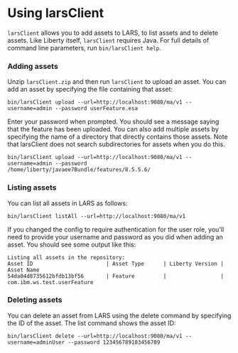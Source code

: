 # Using larsClient

`larsClient` allows you to add assets to LARS, to list assets and to delete assets. Like Liberty itself, `larsClient` requires Java. For full details of command line parameters, run `bin/larsClient help`.

### Adding assets

Unzip `larsClient.zip` and then run `larsClient` to upload an asset. You can add an asset by specifying the file containing that asset:

`bin/larsClient upload --url=http://localhost:9080/ma/v1 --username=admin --password userFeature.esa`

Enter your password when prompted. You should see a message saying that the feature has been uploaded. You can also add multiple assets by specifying the name of a directory that directly contains those assets. Note that larsClient does not search subdirectories for assets when you do this.

`bin/larsClient upload --url=http://localhost:9080/ma/v1 --username=admin --password /home/liberty/javaee7Bundle/features/8.5.5.6/`

### Listing assets

You can list all assets in LARS as follows:

    bin/larsClient listAll --url=http://localhost:9080/ma/v1

If you changed the config to require authentication for the user role,
you'll need to provide your username and password as you did when
adding an asset. You should see some output like this:

    Listing all assets in the repository:
    Asset ID                       | Asset Type      | Liberty Version | Asset Name
    54da04d8735612bfdb13bf56       | Feature         |                 | com.ibm.ws.test.userFeature

### Deleting assets

You can delete an asset from LARS using the delete command by specifying the ID of the asset. The list command shows the asset ID:

    bin/larsClient delete --url=http://localhost:9080/ma/v1 --username=adminUser --password 123456789103456789

